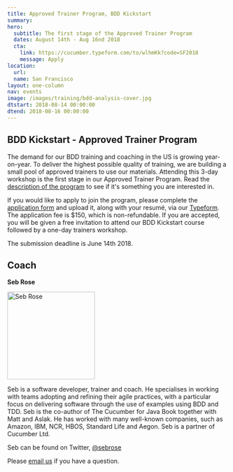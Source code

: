 ```yaml
---
title: Approved Trainer Program, BDD Kickstart
summary:
hero:
  subtitle: The first stage of the Approved Trainer Program
  dates: August 14th - Aug 16nd 2018
  cta:
    link: https://cucumber.typeform.com/to/wlhmKk?code=SF2018
    message: Apply
location:
  url:
  name: San Francisco
layout: one-column
nav: events
image: /images/training/bdd-analysis-cover.jpg
dtstart: 2018-08-14 00:00:00
dtend: 2018-08-16 00:00:00
---
```


## BDD Kickstart - Approved Trainer Program

The demand for our BDD training and coaching in the US is growing year-on-year. To deliver the highest possible quality of training, we are building a small pool of approved trainers to use our materials. Attending this 3-day workshop is the first stage in our Approved Trainer Program. Read the [description of the program](https://cucumber.io/training/ApprovedTrainerProgramDescription.pdf) to see if it's something you are interested in.

If you would like to apply to join the program, please complete the [application form](https://cucumber.io/training/ApprovedTrainerProgramApplication.pdf) and upload it, along with your resumé, via our [Typeform](https://cucumber.typeform.com/to/wlhmKk?code=SF2018). The application fee is $150, which is non-refundable. If you are accepted, you will be given a free invitation to attend our BDD Kickstart course followed by a one-day trainers workshop.

The submission deadline is June 14th 2018. 


## Coach

**Seb Rose**

<img src="{{ site.url }}/images/headshots/seb-square.png" alt="Seb Rose" height="200" width="200">

Seb is a software developer, trainer and coach. He specialises in working with teams adopting and refining their agile practices, with a particular focus on delivering software through the use of examples using BDD and TDD. Seb is the co-author of The Cucumber for Java Book together with Matt and Aslak. He has worked with many well-known companies, such as Amazon, IBM, NCR, HBOS, Standard Life and Aegon. Seb is a partner of Cucumber Ltd.

Seb can be found on Twitter, [@sebrose](https://twitter.com/sebrose)

Please <a href="mailto:hello@cucumber.io">email us</a> if you have a question.

<!-- Drip -->
<script type="text/javascript">
  var _dcq = _dcq || [];
  var _dcs = _dcs || {};
  _dcs.account = '7849462';

  (function() {
    var dc = document.createElement('script');
    dc.type = 'text/javascript'; dc.async = true;
    dc.src = '//tag.getdrip.com/7849462.js';
    var s = document.getElementsByTagName('script')[0];
    s.parentNode.insertBefore(dc, s);
  })();
</script>
